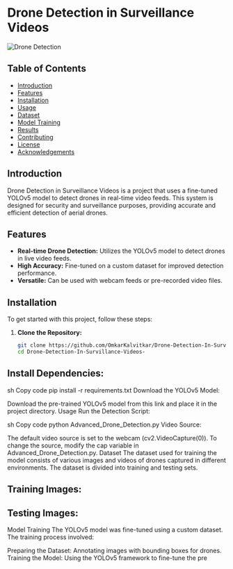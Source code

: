 
# Drone Detection in Surveillance Videos

![Drone Detection](images/Screenshot-2024-04-03-190515.png)

## Table of Contents
- [Introduction](#introduction)
- [Features](#features)
- [Installation](#installation)
- [Usage](#usage)
- [Dataset](#dataset)
- [Model Training](#model-training)
- [Results](#results)
- [Contributing](#contributing)
- [License](#license)
- [Acknowledgements](#acknowledgements)

## Introduction

Drone Detection in Surveillance Videos is a project that uses a fine-tuned YOLOv5 model to detect drones in real-time video feeds. This system is designed for security and surveillance purposes, providing accurate and efficient detection of aerial drones.

## Features
- **Real-time Drone Detection:** Utilizes the YOLOv5 model to detect drones in live video feeds.
- **High Accuracy:** Fine-tuned on a custom dataset for improved detection performance.
- **Versatile:** Can be used with webcam feeds or pre-recorded video files.

## Installation

To get started with this project, follow these steps:

1. **Clone the Repository:**
   ```sh
   git clone https://github.com/OmkarKalvitkar/Drone-Detection-In-Survillance-Videos-.git
   cd Drone-Detection-In-Survillance-Videos-
## Install Dependencies:

sh
Copy code
pip install -r requirements.txt
Download the YOLOv5 Model:

Download the pre-trained YOLOv5 model from this link and place it in the project directory.
Usage
Run the Detection Script:

sh
Copy code
python Advanced_Drone_Detection.py
Video Source:

The default video source is set to the webcam (cv2.VideoCapture(0)). To change the source, modify the cap variable in Advanced_Drone_Detection.py.
Dataset
The dataset used for training the model consists of various images and videos of drones captured in different environments. The dataset is divided into training and testing sets.

## Training Images:

## Testing Images:

Model Training
The YOLOv5 model was fine-tuned using a custom dataset. The training process involved:

Preparing the Dataset: Annotating images with bounding boxes for drones.
Training the Model: Using the YOLOv5 framework to fine-tune the pre
